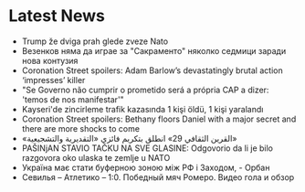 # Latest News
-  Trump že dviga prah glede zveze Nato
-  Везенков няма да играе за "Сакраменто" няколко седмици заради нова контузия
-  Coronation Street spoilers: Adam Barlow’s devastatingly brutal action ‘impresses’ killer
-  "Se Governo não cumprir o prometido será a própria CAP a dizer: 'temos de nos manifestar'"
-  Kayseri'de zincirleme trafik kazasında 1 kişi öldü, 1 kişi yaralandı
-  Coronation Street spoilers: Bethany floors Daniel with a major secret and there are more shocks to come
-  «القرين الثقافي 29» انطلق بتكريم فائزي «التقديرية والتشجيعية»
-  PAŠINjAN STAVIO TAČKU NA SVE GLASINE: Odgovorio da li je bilo razgovora oko ulaska te zemlje u NATO
-  Україна має стати буферною зоною між РФ і Заходом, - Орбан
-  Севилья – Атлетико – 1:0. Победный мяч Ромеро. Видео гола и обзор
